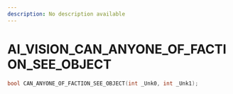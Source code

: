 ```yaml
---
description: No description available 
---
```


# AI_VISION\_CAN_ANYONE_OF_FACTION_SEE_OBJECT

```cpp
bool CAN_ANYONE_OF_FACTION_SEE_OBJECT(int _Unk0, int _Unk1);
```